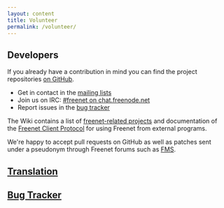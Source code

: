 ```yaml
---
layout: content
title: Volunteer
permalink: /volunteer/
---
```


## Developers

If you already have a contribution in mind you can find the project repositories
[on GitHub](https://github.com/freenet/).

- Get in contact in the [mailing lists](help.html#mailing-lists)
- Join us on IRC: [#freenet on chat.freenode.net](help.html#irc)
- Report issues in the [bug tracker](https://bugs.freenetproject.org/)

The Wiki contains a list of 
[freenet-related projects](https://wiki.freenetproject.org/Projects) 
and documentation of the 
[Freenet Client Protocol](https://wiki.freenetproject.org/FCPv2)
for using Freenet from external programs.

We're happy to accept pull requests on GitHub as well as patches sent under a
pseudonym through Freenet forums such as [FMS](http://freesocial.draketo.de/fms_en.html).

## [Translation](https://wiki.freenetproject.org/Translation)

## [Bug Tracker](https://bugs.freenetproject.org/)
